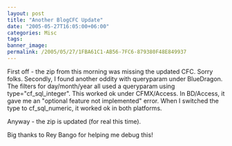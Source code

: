 ```yaml
---
layout: post
title: "Another BlogCFC Update"
date: "2005-05-27T16:05:00+06:00"
categories: Misc 
tags: 
banner_image: 
permalink: /2005/05/27/1FBA61C1-AB56-7FC6-879380F48E849937
---
```


First off - the zip from this morning was missing the updated CFC. Sorry folks. Secondly, I found another oddity with queryparam under BlueDragon. The filters for day/month/year all used a queryparam using type="cf_sql_integer". This worked ok under CFMX/Access. In BD/Access, it gave me an "optional feature not implemented" error. When I switched the type to cf_sql_numeric, it worked ok in both platforms.

Anyway - the zip is updated (for real this time).

Big thanks to Rey Bango for helping me debug this!